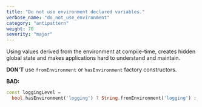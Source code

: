 ```yaml
---
title: "Do not use environment declared variables."
verbose_name: "do_not_use_environment"
category: "antipattern"
weight: 70
severity: "major"
---
```

Using values derived from the environment at compile-time, creates
hidden global state and makes applications hard to understand and maintain.

**DON'T** use `fromEnvironment` or `hasEnvironment` factory constructors.

**BAD:**
```dart
const loggingLevel =
  bool.hasEnvironment('logging') ? String.fromEnvironment('logging') : null;
```
